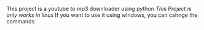 This project is a youtube to mp3 downloader using python 
*This Project is only works in linux* 
If you want to use it using windows, you can cahnge the commands